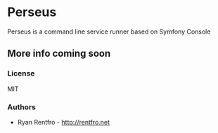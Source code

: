 # Perseus
Perseus is a command line service runner based on Symfony Console

## More info coming soon

### License
MIT

### Authors
- Ryan Rentfro - http://rentfro.net